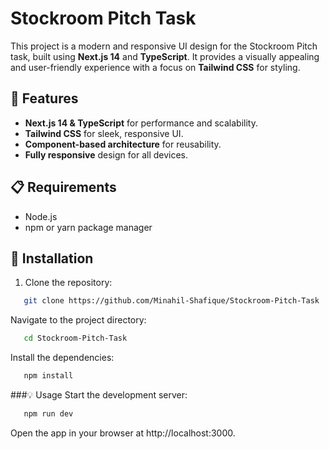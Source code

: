 # Stockroom Pitch Task

This project is a modern and responsive UI design for the Stockroom Pitch task, built using **Next.js 14** and **TypeScript**. It provides a visually appealing and user-friendly experience with a focus on **Tailwind CSS** for styling.

## 🚀 Features
- **Next.js 14 & TypeScript** for performance and scalability.
- **Tailwind CSS** for sleek, responsive UI.
- **Component-based architecture** for reusability.
- **Fully responsive** design for all devices.

## 📋 Requirements
- Node.js
- npm or yarn package manager

## 📁 Installation
1. Clone the repository:
```bash
   git clone https://github.com/Minahil-Shafique/Stockroom-Pitch-Task
```
Navigate to the project directory:
```bash
   cd Stockroom-Pitch-Task
```
Install the dependencies:
```bash
   npm install
```
###💡 Usage
Start the development server:

```bash
   npm run dev
```
Open the app in your browser at http://localhost:3000.
